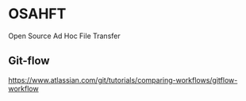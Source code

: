 # OSAHFT
Open Source Ad Hoc File Transfer
## Git-flow
https://www.atlassian.com/git/tutorials/comparing-workflows/gitflow-workflow

